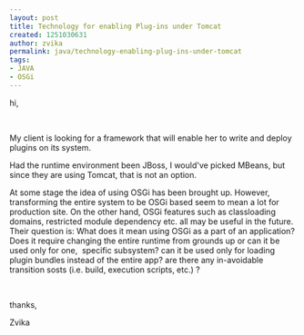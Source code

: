 ```yaml
---
layout: post
title: Technology for enabling Plug-ins under Tomcat
created: 1251030631
author: zvika
permalink: java/technology-enabling-plug-ins-under-tomcat
tags:
- JAVA
- OSGi
---
```

<p>hi,</p>
<p>&nbsp;</p>
<p>My client is looking for a framework that will enable her to write and deploy plugins on its system.</p>
<p>Had the runtime environment been JBoss, I would've picked MBeans, but since they are using Tomcat, that is not an option.</p>
<p>At some stage the idea of using OSGi has been brought up. However, transforming the entire system to be OSGi based seem to mean a lot for production site. On the other hand, OSGi features such as classloading domains, restricted module dependency etc. all may be useful in the future. Their question is: What does it mean using OSGi as a part of an application? Does it require changing the entire runtime from grounds up or can it be used only for one,&nbsp; specific subsystem? can it be used only for loading plugin bundles instead of the entire app? are there any in-avoidable transition sosts (i.e. build, execution scripts, etc.) ?</p>
<p>&nbsp;</p>
<p>thanks,</p>
<p>Zvika</p>
<p>&nbsp;</p>
